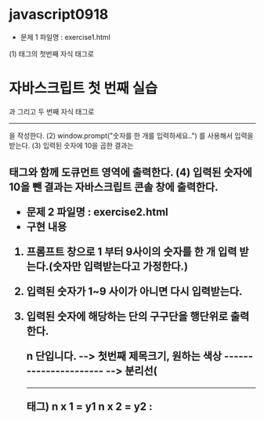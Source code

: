 # javascript0918
- 문제 1
파일명 : exercise1.html

(1) <body> 태그의 첫번째 자식 태그로 <h1>자바스크립트 첫 번째 실습</h1> 과 그리고 두 번째 자식 태그로 <hr> 을 작성한다.
(2) window.prompt("숫자를 한 개를 입력하세요..") 를 사용해서 입력을 받는다.
(3) 입력된 숫자에 10을 곱한 결과는 <h2> 태그와 함께 도큐먼트 영역에 출력한다.
(4) 입력된 숫자에 10을 뺀 결과는 자바스크립트 콘솔 창에 출력한다.

- 문제 2
파일명 : exercise2.html
- 구현 내용
1. 프롬프트 창으로 1 부터 9사이의 숫자를 한 개 입력 받는다.(숫자만 입력받는다고 가정한다.)
2. 입력된 숫자가 1~9 사이가 아니면 다시 입력받는다.
3. 입력된 숫자에 해당하는 단의 구구단을 행단위로 출력한다.

	n 단입니다.  	 --> 첫번째 제목크기, 원하는 색상
        ----------------------  	 --> 분리선(<hr> 태그)
         n x 1 = y1
         n x 2 = y2
             :
